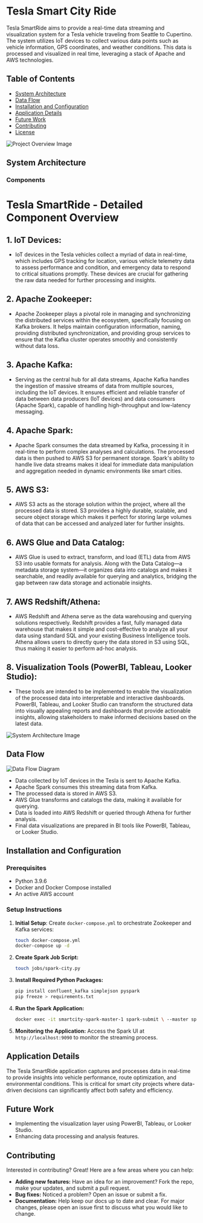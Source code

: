 # Tesla Smart City Ride

Tesla SmartRide aims to provide a real-time data streaming and visualization system for a Tesla vehicle traveling from Seattle to Cupertino. The system utilizes IoT devices to collect various data points such as vehicle information, GPS coordinates, and weather conditions. This data is processed and visualized in real time, leveraging a stack of Apache and AWS technologies.


## Table of Contents

- [System Architecture](#system-architecture)
- [Data Flow](#data-flow)
- [Installation and Configuration](#installation-and-configuration)
- [Application Details](#application-details)
- [Future Work](#future-work)
- [Contributing](#contributing)
- [License](#license)


![Project Overview Image](path/to/your/image.jpg)  <!-- Placeholder for project overview image -->

## System Architecture

### Components

# Tesla SmartRide - Detailed Component Overview

## 1. IoT Devices:
   - IoT devices in the Tesla vehicles collect a myriad of data in real-time, which includes GPS tracking for location, various vehicle telemetry data to assess performance and condition, and emergency data to respond to critical situations promptly. These devices are crucial for gathering the raw data needed for further processing and insights.

## 2. Apache Zookeeper:
   - Apache Zookeeper plays a pivotal role in managing and synchronizing the distributed services within the ecosystem, specifically focusing on Kafka brokers. It helps maintain configuration information, naming, providing distributed synchronization, and providing group services to ensure that the Kafka cluster operates smoothly and consistently without data loss.

## 3. Apache Kafka:
   - Serving as the central hub for all data streams, Apache Kafka handles the ingestion of massive streams of data from multiple sources, including the IoT devices. It ensures efficient and reliable transfer of data between data producers (IoT devices) and data consumers (Apache Spark), capable of handling high-throughput and low-latency messaging.

## 4. Apache Spark:
   - Apache Spark consumes the data streamed by Kafka, processing it in real-time to perform complex analyses and calculations. The processed data is then pushed to AWS S3 for permanent storage. Spark's ability to handle live data streams makes it ideal for immediate data manipulation and aggregation needed in dynamic environments like smart cities.

## 5. AWS S3:
   - AWS S3 acts as the storage solution within the project, where all the processed data is stored. S3 provides a highly durable, scalable, and secure object storage which makes it perfect for storing large volumes of data that can be accessed and analyzed later for further insights.

## 6. AWS Glue and Data Catalog:
   - AWS Glue is used to extract, transform, and load (ETL) data from AWS S3 into usable formats for analysis. Along with the Data Catalog—a metadata storage system—it organizes data into catalogs and makes it searchable, and readily available for querying and analytics, bridging the gap between raw data storage and actionable insights.

## 7. AWS Redshift/Athena:
   - AWS Redshift and Athena serve as the data warehousing and querying solutions respectively. Redshift provides a fast, fully managed data warehouse that makes it simple and cost-effective to analyze all your data using standard SQL and your existing Business Intelligence tools. Athena allows users to directly query the data stored in S3 using SQL, thus making it easier to perform ad-hoc analysis.

## 8. Visualization Tools (PowerBI, Tableau, Looker Studio):
   - These tools are intended to be implemented to enable the visualization of the processed data into interpretable and interactive dashboards. PowerBI, Tableau, and Looker Studio can transform the structured data into visually appealing reports and dashboards that provide actionable insights, allowing stakeholders to make informed decisions based on the latest data.

![System Architecture Image](path/to/another/image.jpg)  <!-- Placeholder for architecture image -->

## Data Flow

![Data Flow Diagram](path/to/dataflow/image.jpg)  <!-- Placeholder for data flow diagram -->

- Data collected by IoT devices in the Tesla is sent to Apache Kafka.
- Apache Spark consumes this streaming data from Kafka.
- The processed data is stored in AWS S3.
- AWS Glue transforms and catalogs the data, making it available for querying.
- Data is loaded into AWS Redshift or queried through Athena for further analysis.
- Final data visualizations are prepared in BI tools like PowerBI, Tableau, or Looker Studio.

## Installation and Configuration

### Prerequisites

- Python 3.9.6
- Docker and Docker Compose installed
- An active AWS account

### Setup Instructions

1. **Initial Setup**:
   Create `docker-compose.yml` to orchestrate Zookeeper and Kafka services:
   ```bash
   touch docker-compose.yml
   docker-compose up -d
   ```
2. **Create Spark Job Script:**
   ```bash
   touch jobs/spark-city.py
   ```
3. **Install Required Python Packages:**
   ```bash
   pip install confluent_kafka simplejson pyspark
   pip freeze > requirements.txt
   ```
4. **Run the Spark Application:**
   ```bash
   docker exec -it smartcity-spark-master-1 spark-submit \ --master spark://spark-master:7077 \ --packages org.apache.spark:spark-sql-kafka-0-10_2.12:3.5.0,org.apache.hadoop:hadoop-aws:3.3.1,com.amazonaws:aws-java-sdk:1.11.469 jobs/spark-city.py
   ```
5. **Monitoring the Application:**
   Access the Spark UI at `http://localhost:9090` to monitor the streaming process.
   

## Application Details

The Tesla SmartRide application captures and processes data in real-time to provide insights into vehicle performance, route optimization, and environmental conditions. This is critical for smart city projects where data-driven decisions can significantly affect both safety and efficiency.

## Future Work
- Implementing the visualization layer using PowerBI, Tableau, or Looker Studio.
- Enhancing data processing and analysis features.

## Contributing
Interested in contributing? Great! Here are a few areas where you can help:

- **Adding new features:** Have an idea for an improvement? Fork the repo, make your updates, and submit a pull request.
- **Bug fixes:** Noticed a problem? Open an issue or submit a fix.
- **Documentation:** Help keep our docs up to date and clear.
For major changes, please open an issue first to discuss what you would like to change.


   
